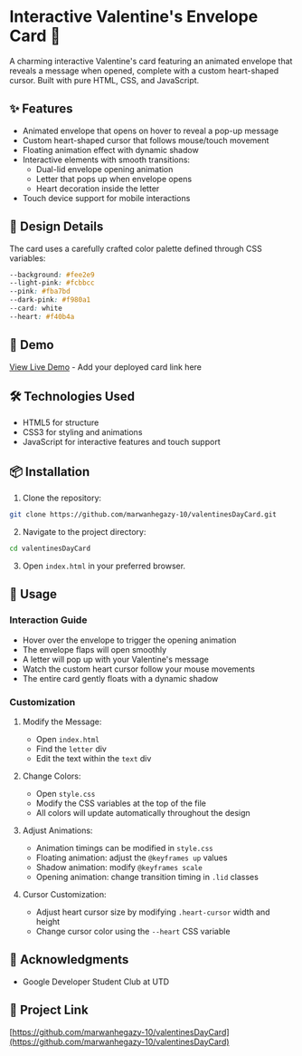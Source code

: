 # Interactive Valentine's Envelope Card 💌

A charming interactive Valentine's card featuring an animated envelope that reveals a message when opened, complete with a custom heart-shaped cursor. Built with pure HTML, CSS, and JavaScript.

## ✨ Features

- Animated envelope that opens on hover to reveal a pop-up message
- Custom heart-shaped cursor that follows mouse/touch movement
- Floating animation effect with dynamic shadow
- Interactive elements with smooth transitions:
  - Dual-lid envelope opening animation
  - Letter that pops up when envelope opens
  - Heart decoration inside the letter
- Touch device support for mobile interactions

## 🎨 Design Details

The card uses a carefully crafted color palette defined through CSS variables:
```css
--background: #fee2e9
--light-pink: #fcbbcc
--pink: #fba7bd
--dark-pink: #f980a1
--card: white
--heart: #f40b4a
```

## 🚀 Demo

[View Live Demo](https://marwanhegazy-10.github.io/valentinesDayCard/) - Add your deployed card link here

## 🛠️ Technologies Used

- HTML5 for structure
- CSS3 for styling and animations
- JavaScript for interactive features and touch support

## 📦 Installation

1. Clone the repository:
```bash
git clone https://github.com/marwanhegazy-10/valentinesDayCard.git
```

2. Navigate to the project directory:
```bash
cd valentinesDayCard
```

3. Open `index.html` in your preferred browser.

## 💝 Usage

### Interaction Guide
- Hover over the envelope to trigger the opening animation
- The envelope flaps will open smoothly
- A letter will pop up with your Valentine's message
- Watch the custom heart cursor follow your mouse movements
- The entire card gently floats with a dynamic shadow

### Customization

1. Modify the Message:
   - Open `index.html`
   - Find the `letter` div
   - Edit the text within the `text` div

2. Change Colors:
   - Open `style.css`
   - Modify the CSS variables at the top of the file
   - All colors will update automatically throughout the design

3. Adjust Animations:
   - Animation timings can be modified in `style.css`
   - Floating animation: adjust the `@keyframes up` values
   - Shadow animation: modify `@keyframes scale`
   - Opening animation: change transition timing in `.lid` classes

4. Cursor Customization:
   - Adjust heart cursor size by modifying `.heart-cursor` width and height
   - Change cursor color using the `--heart` CSS variable

## 🙏 Acknowledgments

- Google Developer Student Club at UTD

## 🔗 Project Link

[https://github.com/marwanhegazy-10/valentinesDayCard](https://github.com/marwanhegazy-10/valentinesDayCard)
